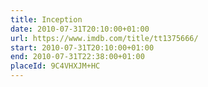 ```yaml
---
title: Inception
date: 2010-07-31T20:10:00+01:00
url: https://www.imdb.com/title/tt1375666/
start: 2010-07-31T20:10:00+01:00
end: 2010-07-31T22:38:00+01:00
placeId: 9C4VHXJM+HC
---
```

